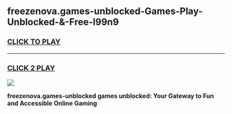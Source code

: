 
## freezenova.games-unblocked-Games-Play-Unblocked-&-Free-l99n9
<h3>
<a href="https://premium76.site?title=freezenova.games-unblocked&ref=24A">CLICK TO PLAY</a></h3>
<hr>

<h3>
<a href="https://premium76.site?title=freezenova.games-unblocked&ref=24A">CLICK 2 PLAY</a>
  
</h3>

<a href="https://premium76.site?title=freezenova.games-unblocked&ref=24A"><img src="https://clearcache.store/games.png"></a>


**freezenova.games-unblocked games unblocked: Your Gateway to Fun and Accessible Online Gaming**
